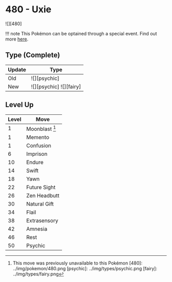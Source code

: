 # 480 - Uxie
![][480]

!!! note
    This Pokémon can be optained through a special event. Find out more [here](../../special_events/#uxie).

## Type (Complete)

Update | Type
---    | ---
Old    | ![][psychic]
New    | ![][psychic]  ![][fairy]

## Level Up

Level | Move
---   | ---
  1   | Moonblast [^1]
  1   | Memento
  1   | Confusion
  6   | Imprison
 10   | Endure
 14   | Swift
 18   | Yawn
 22   | Future Sight
 26   | Zen Headbutt
 30   | Natural Gift
 34   | Flail
 38   | Extrasensory
 42   | Amnesia
 46   | Rest
 50   | Psychic

[^1]: This move was previously unavailable to this Pokémon
[480]: ../img/pokemon/480.png
[psychic]: ../img/types/psychic.png
[fairy]: ../img/types/fairy.png
